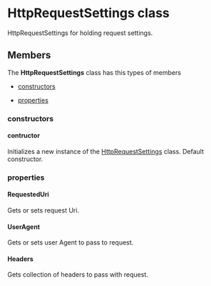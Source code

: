 
# HttpRequestSettings class

HttpRequestSettings for holding request settings.

## Members

The **HttpRequestSettings** class has this types of members

* [constructors](#constructors)

* [properties](#properties)

### constructors

#### contructor

Initializes a new instance of the [HttpRequestSettings](Microsoft_Toolkit_Uwp_Services_Core_HttpRequestSettings.md) class.            Default constructor.

### properties

#### RequestedUri

Gets or sets request Uri.

#### UserAgent

Gets or sets user Agent to pass to request.

#### Headers

Gets collection of headers to pass with request.
